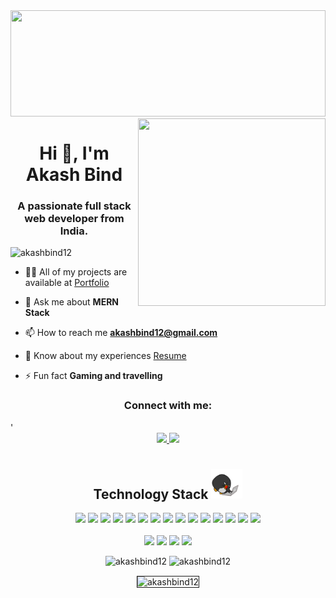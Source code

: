 <img src="https://user-images.githubusercontent.com/97519781/165378050-f81bf1f6-2be1-4a04-a11d-314a7628e58f.png"  width="100%" height="170" />
<img src ="https://camo.githubusercontent.com/b40aa6e0a49e00065a11b3773f9f4d7098be2fed4da538a0a32abb74992a7869/68747470733a2f2f726973686176616e616e642e6769746875622e696f2f7374617469632f696d616765732f6772656574696e67732e676966" align="right" width="300" height="300" />



<h1 align="center">Hi 👋, I'm Akash Bind</h1>
<!-- <img src ="https://c.tenor.com/RIqgagpV8NwAAAAC/akash-network-decloud.gif" align="right" width="200" height="200" /> -->
<h3 align="center">A passionate full stack web developer from India.</h3>

<p align="left"> <img src="https://komarev.com/ghpvc/?username=akashbind12&label=Profile%20views&color=0e75b6&style=flat" alt="akashbind12" /> </p>

- 👨‍💻 All of my projects are available at [Portfolio](https://akash-portfolio-lilac.vercel.app/)

- 💬 Ask me about **MERN Stack**

- 📫 How to reach me **akashbind12@gmail.com**

- 📄 Know about my experiences [Resume](https://drive.google.com/file/d/16nOuT1WI-t-h-osOcQJIqeo4eYU520zO/view?usp=sharing)

- ⚡ Fun fact **Gaming and travelling**

<!-- <div text-align = "right" border="1px solid red">
  <img src ="https://codersboot.com/wp-content/uploads/2022/01/39998-web-development.gif" align="right"   width="250" height="250" />
</div> -->

<h3 align="center">Connect with me:</h3>

</p>'

<div align="center" >

 <a href="https://www.linkedin.com/in/akashbind12">
    <img src="https://img.shields.io/badge/linkedin-%230077B5.svg?&style=for-the-badge&logo=linkedin&logoColor=white" />
</a>
 
<a href="">
    <img src="https://img.shields.io/badge/Twitter-1DA1F2?style=for-the-badge&logo=twitter&logoColor=white" />
</a>
</div>

<h1></h1>
<p align="center">
  <h2 align="center">Technology Stack  <img src="https://github.com/Vaman93/Vaman93/blob/main/image/laptop.gif" width="50"></h2>
<div align="center">
   <img src="https://img.shields.io/badge/-HTML-c58545?style=for-the-badge&logo=html5&logoColor=c58545&labelColor=282828">
   <img src="https://img.shields.io/badge/-CSS-d1a01f?style=for-the-badge&logo=css3&logoColor=d1a01f&labelColor=282828">
   <img src="https://img.shields.io/badge/JavaScript-F7DF1E?style=for-the-badge&logo=javascript&logoColor=d1a01f&labelColor=282828">
   <img src="https://img.shields.io/badge/React-20232A?style=for-the-badge&logo=react&logoColor=61DAFB&labelColor=282828">
   <img src="https://img.shields.io/badge/Redux-593D88?style=for-the-badge&logo=redux&logoColor=white"/>
   <img src="https://img.shields.io/badge/-Vue.js-d1a01f?style=for-the-badge&logo=vue3&logoColor=d1a01f&labelColor=282828">
   <img src="https://img.shields.io/badge/Node.js-43853D?style=for-the-badge&logo=node.js&logoColor=d1a01f&labelColor=282828">
   <img src="https://img.shields.io/badge/Express.js-404D59?style=for-the-badge&logo=express&logoColor=d1a01f&labelColor=282828">
   <img src="https://img.shields.io/badge/MongoDB-4EA94B?style=for-the-badge&logo=mongodb&logoColor=white">
   <img src="https://img.shields.io/badge/-Mongoose-c58545?style=for-the-badge&logo=mongoose5&logoColor=c58545&labelColor=282828">
   <img src="https://img.shields.io/badge/-MySQL-c58545?style=for-the-badge&logo=mysql&logoColor=c58545&labelColor=282828">
   <img src="https://img.shields.io/badge/Sequelize-20232A?style=for-the-badge&logo=sequelize&logoColor=61DAFB&labelColor=282828">
   <img src="https://img.shields.io/badge/vuetify.js-43853D?style=for-the-badge&logo=vuetify&logoColor=d1a01f&labelColor=282828">
   <img src="https://img.shields.io/badge/Material--UI-0081CB?style=for-the-badge&logo=materialui&logoColor=white"/>
   <img src="https://img.shields.io/badge/-ChakraUI-d1a01f?style=for-the-badge&logo=chakraui3&logoColor=d1a01f&labelColor=282828">
  </br>
    </br>
  <img src="https://img.shields.io/badge/GitHub-100000?style=for-the-badge&logo=github&logoColor=white"/>
  <img src="https://img.shields.io/badge/Postman-430098?style=for-the-badge&logo=postman&logoColor=white"/>
  <img src="https://img.shields.io/badge/Netlify-00C7B7?style=for-the-badge&logo=netlify&logoColor=whit"/>
  <img src="https://img.shields.io/badge/Heroku-430098?style=for-the-badge&logo=heroku&logoColor=white"/>
  
</div>
</p>

<div align="center" >
<img  width="48%" src="https://github-readme-stats.vercel.app/api/top-langs?username=akashbind12&show_icons=true&locale=en&layout=compact" alt="akashbind12" />
<img width="48%" src="https://github-readme-stats.vercel.app/api?username=akashbind12&show_icons=true&locale=en" alt="akashbind12" />
</div>

<p align="center"margin-top="20px" ><img border="1px solid red" align="center" margin="auto" width="450px"  src="https://github-readme-streak-stats.herokuapp.com/?user=akashbind12&" alt="akashbind12" /></p>

